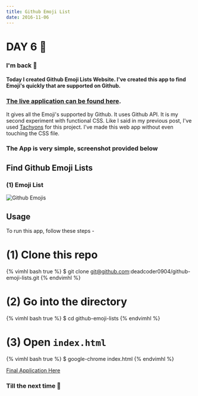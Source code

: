 ```yaml
---
title: Github Emoji List
date: 2016-11-06
---
```


# DAY 6 👾 

### I'm back 💙

#### Today I created Github Emoji Lists Website. I've created this app to find Emoji's quickly that are supported on Github. 

### [The live application can be found here](https://deadcoder0904.github.io/github-emoji-lists).

It gives all the Emoji's supported by Github. It uses Github API. It is my second experiment with functional CSS. Like I said in my previous post, I've used [Tachyons](https://tachyons.io) for this project. I've made this web app without even touching the CSS file. 

### The App is very simple, screenshot provided below

## Find Github Emoji Lists

### (1) Emoji List

![Github Emojis](http://imgur.com/CFr7bf5.png)

## Usage

To run this app, follow these steps -

# (1) Clone this repo

{% vimhl bash true %}
$ git clone git@github.com:deadcoder0904/github-emoji-lists.git
{% endvimhl %}

# (2) Go into the directory

{% vimhl bash true %}
$ cd github-emoji-lists
{% endvimhl %}

# (3) Open `index.html`

{% vimhl bash true %}
$ google-chrome index.html
{% endvimhl %}

[Final Application Here](https://github.com/deadcoder0904/github-emoji-lists)

### Till the next time 👻
